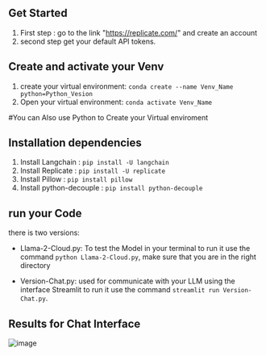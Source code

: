 ## Get Started
1. First step : go to the link "https://replicate.com/" and create an account
2. second step get your default API tokens.

## Create and activate your Venv
1. create your virtual environment: 
  ```conda create --name Venv_Name python=Python_Vesion```
2. Open your virtual environment: 
  ```conda activate Venv_Name```

#You can Also use Python to Create your Virtual enviroment 

## Installation dependencies
1. Install Langchain : ```pip install -U langchain```
2. Install Replicate : ```pip install -U replicate```
3. Install Pillow : ```pip install pillow```
4. Install python-decouple : ```pip install python-decouple```

## run your Code 
there is two versions:
+ Llama-2-Cloud.py: To test the Model in your terminal to run it use the command ```python Llama-2-Cloud.py```, make sure that you are in the right directory 

+ Version-Chat.py: used for communicate with your LLM using the interface Streamlit to run it use the command ```streamlit run Version-Chat.py```.

## Results for Chat Interface 
![image](https://github.com/hmoumad/ImplementLlama2InCloud/assets/148491488/c0b20712-906d-4903-8b19-4dd7fff6bcf1)
